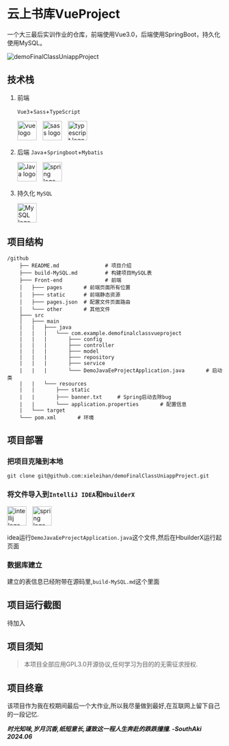 # 云上书库VueProject

一个大三最后实训作业的仓库，前端使用Vue3.0，后端使用SpringBoot，持久化使用MySQL。



![demoFinalClassUniappProject](https://socialify.git.ci/xieleihan/demoFinalClassUniappProject/image?description=1&font=Source%20Code%20Pro&forks=1&issues=1&language=1&logo=https%3A%2F%2Favatars.githubusercontent.com%2Fu%2F57227318%3Fv%3D4&name=1&owner=1&pattern=Floating%20Cogs&pulls=1&stargazers=1&theme=Light)

## 技术栈

1. 前端

	`Vue3`+`Sass`+`TypeScript`
	<div align="left">
    <img src="https://fastly.jsdelivr.net/gh/devicons/devicon/icons/vuejs/vuejs-original.svg" height="45" alt="vue logo"  />
    <img width="6" />
    <img src="https://fastly.jsdelivr.net/gh/devicons/devicon/icons/sass/sass-original.svg" height="45" alt="sass logo"  />
    <img width="6" />
    <img src="https://fastly.jsdelivr.net/gh/devicons/devicon/icons/typescript/typescript-original.svg" height="45" alt="typescript logo"  />
    </div>
2. 后端
	`Java`+`Springboot`+`Mybatis`
	<div align="left">
    <img src="https://fastly.jsdelivr.net/gh/devicons/devicon/icons/java/java-original.svg" height="45" alt="Java logo"  />
    <img width="6" />
    <img src="https://fastly.jsdelivr.net/gh/devicons/devicon/icons/spring/spring-original.svg" height="45" alt="spring logo"  />
    </div>
3. 持久化
	`MySQL`
	
	<div align="left">
	  <img src="https://fastly.jsdelivr.net/gh/devicons/devicon/icons/mysql/mysql-original.svg" height="45" alt="MySQL logo"  />
	</div>

## 项目结构

```text
/github
    ├── README.md               # 项目介绍
    ├─── build-MySQL.md         # 构建项目MySQL表
    ├─── Front-end              # 前端
    │   ├─── pages       # 前端页面所有位置
    │   ├─── static      # 前端静态资源
    │   ├─── pages.json  # 配置文件页面路由
    │   └─── other       # 其他文件
    ├─── src
    │   ├─── main
    |   |   ├─── java
    |   |   |   └─── com.example.demofinalclassvueproject
    |   |   |       ├─── config
    |   |   |       ├─── controller
    |   |   |       ├─── model
    |   |   |       ├─── repository
    |   |   |       ├─── service
    |   |   |       └─── DemoJavaEeProjectApplication.java       # 启动类
    |   |   └─── resources
    |   |       ├─── static
    |   |       ├─── banner.txt     # Spring启动去除bug
    |   |       └─── application.properties       # 配置信息
    |   └─── target
    └─── pom.xml       # 环境
```

## 项目部署

### 把项目克隆到本地

```text
git clone git@github.com:xieleihan/demoFinalClassUniappProject.git
```

### 将文件导入到`IntelliJ IDEA`和`HbuilderX`

<div align="left">
 <img src="https://fastly.jsdelivr.net/gh/devicons/devicon/icons/intellij/intellij-original.svg" height="45" alt="intellij logo"  />
 <img width="6" />
 <img src="	https://hx.dcloud.net.cn/static/icon/hx.png" height="45" alt="spring logo"  />
 </div>

idea运行`DemoJavaEeProjectApplication.java`这个文件,然后在HbuilderX运行起页面

### 数据库建立

建立的表信息已经附带在源码里,`build-MySQL.md`这个里面



## 项目运行截图

待加入



## 项目须知

> 本项目全部应用GPL3.0开源协议,任何学习为目的的无需征求授权.

## 项目终章

该项目作为我在校期间最后一个大作业,所以我尽量做到最好,在互联网上留下自己的一段记忆.

***时光知味,岁月沉香,纸短意长,谨致这一程人生奔赴的跌跌撞撞.  -SouthAki 2024.06***

